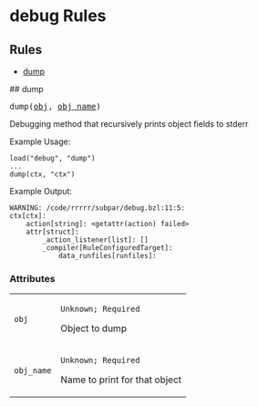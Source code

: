 
<!---
Documentation generated by Skydoc
-->
<h1>debug Rules</h1>


<nav class="toc">
  <h2>Rules</h2>
  <ul>
    <li><a href="#dump">dump</a></li>
  </ul>
</nav>
<a name="dump"></a>
## dump

<pre>
dump(<a href="#dump.obj">obj</a>, <a href="#dump.obj_name">obj_name</a>)
</pre>

Debugging method that recursively prints object fields to stderr

Example Usage:
```
load("debug", "dump")
...
dump(ctx, "ctx")
```

Example Output:
```
WARNING: /code/rrrrr/subpar/debug.bzl:11:5:
ctx[ctx]:
    action[string]: <getattr(action) failed>
    attr[struct]:
        _action_listener[list]: []
        _compiler[RuleConfiguredTarget]:
            data_runfiles[runfiles]:
```


<a name="dump_args"></a>
### Attributes


<table class="params-table">
  <colgroup>
    <col class="col-param" />
    <col class="col-description" />
  </colgroup>
  <tbody>
    <tr id="dump.obj">
      <td><code>obj</code></td>
      <td>
        <p><code>Unknown; Required</code></p>
        <p>Object to dump</p>
      </td>
    </tr>
    <tr id="dump.obj_name">
      <td><code>obj_name</code></td>
      <td>
        <p><code>Unknown; Required</code></p>
        <p>Name to print for that object</p>
      </td>
    </tr>
  </tbody>
</table>

